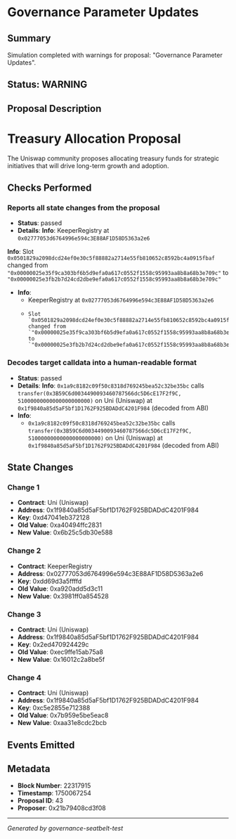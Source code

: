 # Governance Parameter Updates

## Summary
Simulation completed with warnings for proposal: "Governance Parameter Updates".

## Status: WARNING

## Proposal Description
# Treasury Allocation Proposal
The Uniswap community proposes allocating treasury funds for strategic initiatives that will drive long-term growth and adoption.

## Checks Performed

### Reports all state changes from the proposal
- **Status**: passed
- **Details**: **Info**: KeeperRegistry at `0x02777053d6764996e594c3E88AF1D58D5363a2e6`

**Info**:     Slot `0x0501829a2098dcd24ef0e30c5f88882a2714e55fb810652c8592bc4a0915fbaf` changed from `"0x00000025e35f9ca303bf6b5d9efa0a617c0552f1558c95993aa8b8a68b3e709c"` to `"0x00000025e3fb2b7d24cd2dbe9efa0a617c0552f1558c95993aa8b8a68b3e709c"`
- **Info**: 
  - KeeperRegistry at `0x02777053d6764996e594c3E88AF1D58D5363a2e6`
  -     Slot `0x0501829a2098dcd24ef0e30c5f88882a2714e55fb810652c8592bc4a0915fbaf` changed from `"0x00000025e35f9ca303bf6b5d9efa0a617c0552f1558c95993aa8b8a68b3e709c"` to `"0x00000025e3fb2b7d24cd2dbe9efa0a617c0552f1558c95993aa8b8a68b3e709c"`

### Decodes target calldata into a human-readable format
- **Status**: passed
- **Details**: **Info**: `0x1a9c8182c09f50c8318d769245bea52c32be35bc` calls `transfer(0x3B59C6d0034490093460787566dc5D6cE17F2f9C, 51000000000000000000000)` on Uni (Uniswap) at `0x1f9840a85d5aF5bf1D1762F925BDADdC4201F984` (decoded from ABI)
- **Info**: 
  - `0x1a9c8182c09f50c8318d769245bea52c32be35bc` calls `transfer(0x3B59C6d0034490093460787566dc5D6cE17F2f9C, 51000000000000000000000)` on Uni (Uniswap) at `0x1f9840a85d5aF5bf1D1762F925BDADdC4201F984` (decoded from ABI)


## State Changes

### Change 1
- **Contract**: Uni (Uniswap)
- **Address**: 0x1f9840a85d5aF5bf1D1762F925BDADdC4201F984
- **Key**: 0xd47041eb372128
- **Old Value**: 0xa40494ffc2831
- **New Value**: 0x6b25c5db30e588

### Change 2
- **Contract**: KeeperRegistry
- **Address**: 0x02777053d6764996e594c3E88AF1D58D5363a2e6
- **Key**: 0xdd69d3a5ffffd
- **Old Value**: 0xa920add5d3c11
- **New Value**: 0x3981ff0a854528

### Change 3
- **Contract**: Uni (Uniswap)
- **Address**: 0x1f9840a85d5aF5bf1D1762F925BDADdC4201F984
- **Key**: 0x2ed470924429c
- **Old Value**: 0xec9ffe15ab75a8
- **New Value**: 0x16012c2a8be5f

### Change 4
- **Contract**: Uni (Uniswap)
- **Address**: 0x1f9840a85d5aF5bf1D1762F925BDADdC4201F984
- **Key**: 0xc5e2855e712388
- **Old Value**: 0x7b959e5be5eac8
- **New Value**: 0xaa31e8cdc2bcb


## Events Emitted



## Metadata
- **Block Number**: 22317915
- **Timestamp**: 1750067254
- **Proposal ID**: 43
- **Proposer**: 0x21b79408cd3f08

---
*Generated by governance-seatbelt-test*
